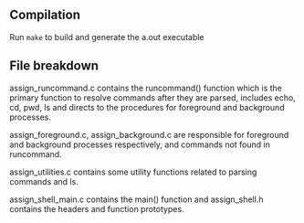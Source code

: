 ## Compilation

Run `make` to build and generate the a.out executable

## File breakdown

<p>assign_runcommand.c contains the runcommand() function which is the primary function to resolve commands after they are parsed, includes echo, cd, pwd, ls and directs to the procedures for foreground and background processes.</p>
<p>assign_foreground.c, assign_background.c are responsible for foreground and background processes respectively, and commands not found in runcommand.</p>
<p>assign_utilities.c contains some utility functions related to parsing commands and ls.</p>
<p>assign_shell_main.c contains the main() function and assign_shell.h contains the headers and function prototypes.</p>
